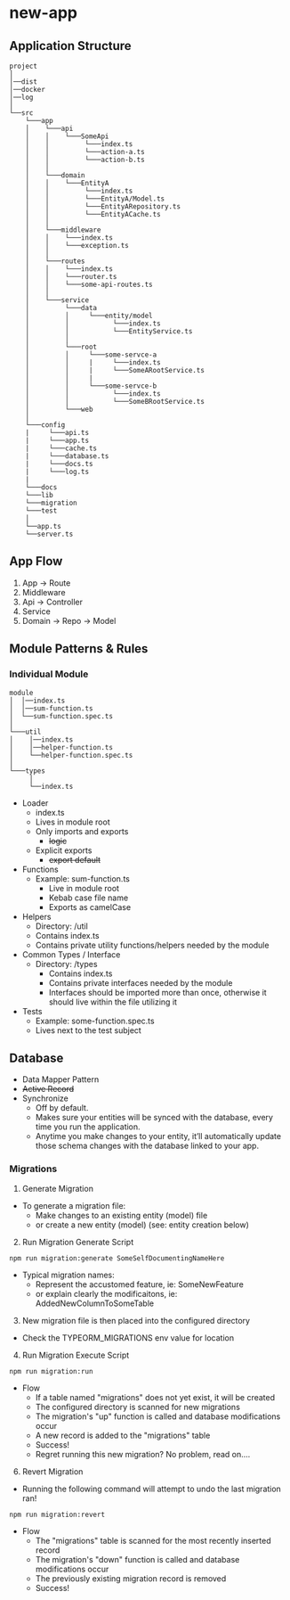 # new-app

## Application Structure

```
project
│
│──dist
│──docker
│──log
│
└──src
    └───app
    │    └───api
    │    │    └───SomeApi
    │    │         └───index.ts
    │    │         └───action-a.ts
    │    │         └───action-b.ts
    │    │
    │    └───domain
    │    │    └───EntityA
    │    │         └───index.ts
    │    │         └───EntityA/Model.ts
    │    │         └───EntityARepository.ts
    │    │         └───EntityACache.ts
    │    │
    │    └───middleware
    │    │    └───index.ts
    │    │    └───exception.ts
    │    │
    │    └───routes
    │    │    └───index.ts
    │    │    └───router.ts
    │    │    └───some-api-routes.ts
    │    │
    │    └───service
    │         └───data
    │         │     └───entity/model
    │         │           └───index.ts
    │         │           └───EntityService.ts
    │         │
    │         └───root
    │         │     └───some-servce-a
    │         │     |     └───index.ts
    │         │     |     └───SomeARootService.ts
    │         │     |
    │         │     └───some-servce-b
    │         │           └───index.ts
    │         │           └───SomeBRootService.ts
    │         └───web
    │
    └───config
    |     └───api.ts
    |     └───app.ts
    |     └───cache.ts
    |     └───database.ts
    |     └───docs.ts
    |     └───log.ts
    |
    └───docs
    └───lib
    └───migration
    └───test
    │
    └──app.ts
    └──server.ts
```

## App Flow

1. App -> Route
2. Middleware
3. Api -> Controller
4. Service
5. Domain -> Repo -> Model

## Module Patterns & Rules

### Individual Module

```
module
│  │──index.ts
│  │──sum-function.ts
│  └──sum-function.spec.ts
│
└───util
│    │──index.ts
│    │──helper-function.ts
│    └──helper-function.spec.ts
│
└───types
     │
     └──index.ts
```

- Loader
  - index.ts
  - Lives in module root
  - Only imports and exports
    - ~~logic~~
  - Explicit exports
    - ~~export default~~
- Functions
  - Example: sum-function.ts
    - Live in module root
    - Kebab case file name
    - Exports as camelCase
- Helpers
  - Directory: /util
  - Contains index.ts
  - Contains private utility functions/helpers needed by the module
- Common Types / Interface
  - Directory: /types
    - Contains index.ts
    - Contains private interfaces needed by the module
    - Interfaces should be imported more than once, otherwise it should live within the file utilizing it
- Tests
  - Example: some-function.spec.ts
  - Lives next to the test subject

## Database

- Data Mapper Pattern
- ~~Active Record~~
- Synchronize
  - Off by default.
  - Makes sure your entities will be synced with the database, every time you run the application.
  - Anytime you make changes to your entity, it’ll automatically update those schema changes with the database linked to your app.

### Migrations

1. Generate Migration

- To generate a migration file:
  - Make changes to an existing entity (model) file
  - or create a new entity (model) (see: entity creation below)

2. Run Migration Generate Script

```
npm run migration:generate SomeSelfDocumentingNameHere
```

- Typical migration names:
  - Represent the accustomed feature, ie: SomeNewFeature
  - or explain clearly the modificaitons, ie: AddedNewColumnToSomeTable

3. New migration file is then placed into the configured directory

- Check the TYPEORM_MIGRATIONS env value for location

4. Run Migration Execute Script

```
npm run migration:run
```

- Flow
  - If a table named "migrations" does not yet exist, it will be created
  - The configured directory is scanned for new migrations
  - The migration's "up" function is called and database modifications occur
  - A new record is added to the "migrations" table
  - Success!
  - Regret running this new migration? No problem, read on....

6. Revert Migration

- Running the following command will attempt to undo the last migration ran!

```
npm run migration:revert
```

- Flow
  - The "migrations" table is scanned for the most recently inserted record
  - The migration's "down" function is called and database modifications occur
  - The previously existing migration record is removed
  - Success!
